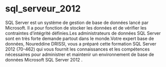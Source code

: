 # sql_serveur_2012
SQL Server est un système de gestion de base de données lancé par Microsoft. Il a pour fonction de stocker les données et de vérifier les contraintes d’intégrité définies.Les administrateurs de données SQL Server sont en très forte demande partout dans le monde.Votre expert base de données, Noureddine DRISSI, vous a préparé cette formation SQL Server 2012 (70-462) qui vous fournit les connaissances et les compétences nécessaires pour administrer et maintenir un environnement de base de données Microsoft SQL Server 2012 .
